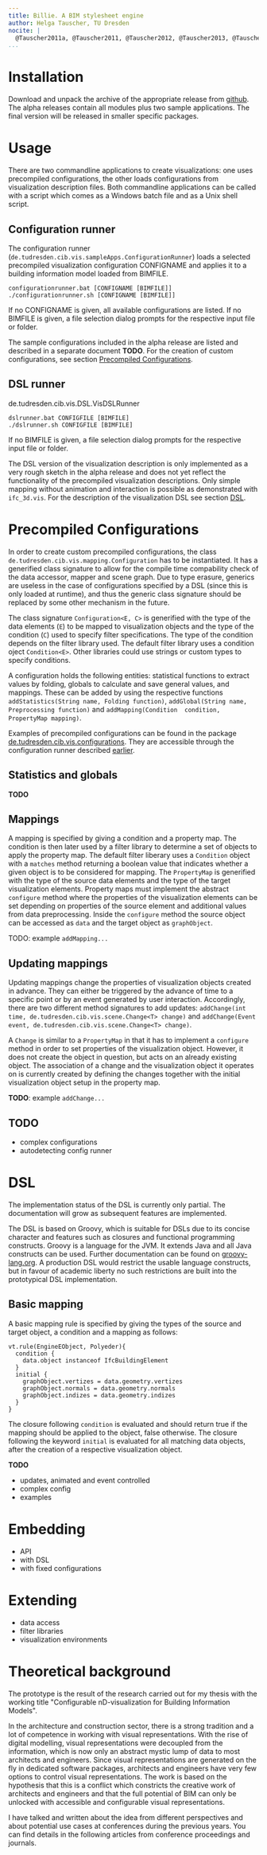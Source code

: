 ```yaml
---
title: Billie. A BIM stylesheet engine
author: Helga Tauscher, TU Dresden
nocite: |
  @Tauscher2011a, @Tauscher2011, @Tauscher2012, @Tauscher2013, @Tauscher2013a, @Tauscher2014a, @Tauscher2015
...
```


Installation
==============

Download and unpack the archive of the appropriate release from [github](http://github.com/hlg/billie/releases/). The alpha releases contain all modules plus two sample applications. The final version will be released in smaller specific packages. 

Usage
============

There are two commandline applications to create visualizations: one uses precompiled configurations, the other loads configurations from visualization description files. Both commandline applications can be called with a script which comes as a Windows batch file and as a Unix shell script.

Configuration runner
--------------------

The configuration runner (`de.tudresden.cib.vis.sampleApps.ConfigurationRunner`) loads a selected precompiled visualization configuration CONFIGNAME and applies it to a building information model loaded from BIMFILE.

    configurationrunner.bat [CONFIGNAME [BIMFILE]]
    ./configurationrunner.sh [CONFIGNAME [BIMFILE]]

If no CONFIGNAME is given, all available configurations are listed. If no BIMFILE is given, a file selection dialog prompts for the respective input file or folder.

The sample configurations included in the alpha release are listed and described in a separate document __TODO__. For the creation of custom configurations, see section [Precompiled Configurations](#precompiled-configurations). 


DSL runner
----------------

de.tudresden.cib.vis.DSL.VisDSLRunner

    dslrunner.bat CONFIGFILE [BIMFILE]
    ./dslrunner.sh CONFIGFILE [BIMFILE]

If no BIMFILE is given, a file selection dialog prompts for the respective input file or folder.

The DSL version of the visualization description is only implemented as a very rough sketch in the alpha release and does not yet reflect the functionality of the precompiled visualization descriptions. Only simple mapping without animation and interaction is possible as demonstrated with `ifc_3d.vis`. For the description of the  visualization DSL see section [DSL](#DSL). 



Precompiled Configurations
===========================

In order to create custom precompiled configurations, the class `de.tudresden.cib.vis.mapping.Configuration` has to be instantiated. It has a generified class signature to allow for the compile time compability check of the data accessor, mapper and scene graph. Due to type erasure, generics are useless in the case of configurations specified by a DSL (since this is only loaded at runtime), and thus the generic class signature should be replaced by some other mechanism in the future.

The class signature `Configuration<E, C>` is generified with the type of the data elements (`E`) to be mapped to visualization objects and the type of the condition (`C`) used to specify filter specifications. The type of the condition depends on the filter library used. The default filter library uses a condition oject `Condition<E>`. Other libraries could use strings or custom types to specify conditions.
  
A configuration holds the following entities: statistical functions to extract values by folding, globals to calculate and save general values, and mappings. These can be added by using the respective functions `addStatistics(String name, Folding function)`, `addGlobal(String name, Preprocessing function)` and `addMapping(Condition  condition, PropertyMap mapping)`.

Examples of precompiled configurations can be found in the package [de.tudresden.cib.vis.configurations](https://github.com/hlg/billie/tree/master/vis.configurations/src/de/tudresden/cib/vis/configurations). They are accessible through the configuration runner described [earlier](#configuration-runner).


Statistics and globals
----------------------
__TODO__

Mappings
--------
A mapping is specified by giving a condition and a property map. The condition is then later used by a filter library to determine a set of objects to apply the property map. The default filter liberary uses a `Condition` object with a `matches` method returning a boolean value that indicates whether a given object is to be considered for mapping. The `PropertyMap` is generified with the type of the source data elements and the type of the target visualization elements. Property maps must implement the abstract `configure` method where the properties of the visualization elements can be set depending on properties of the source element and additional values from data preprocessing. Inside the `configure` method the source object can be accessed as `data` and the target object as `graphObject`.

TODO: example `addMapping...`


Updating mappings
-----------------

Updating mappings change the properties of visualization objects created in advance. They can either be triggered by the advance of time to a specific point or by an event generated by user interaction. Accordingly, there are two different method signatures to add updates: `addChange(int time, de.tudresden.cib.vis.scene.Change<T> change)` and `addChange(Event event, de.tudresden.cib.vis.scene.Change<T> change)`.

A `Change` is similar to a `PropertyMap` in that it has to implement a `configure` method in order to set properties of the visualization object. However, it does not create the object in question, but acts on an already existing object. The association of a change and the visualization object it operates on is currently created by defining the changes together with the initial visualization object setup in the property map.

__TODO__: example `addChange...`


TODO
----
* complex configurations
* autodetecting config runner


DSL
==============

The implementation status of the DSL is currently only partial. The documentation will grow as subsequent features are implemented.

The DSL is based on Groovy, which is suitable for DSLs due to its concise character and features such as closures and functional programming constructs. Groovy is a language for the JVM. It extends Java and all Java constructs can be used. Further documentation can be found on [groovy-lang.org](http://groovy-lang.org/documentation.html). A production DSL would restrict the usable language constructs, but in favour of academic liberty no such restrictions are built into the prototypical DSL implementation.


Basic mapping
-------------

A basic mapping rule is specified by giving the types of the source and target object, a condition and a mapping as follows:

    vt.rule(EngineEObject, Polyeder){
      condition {
        data.object instanceof IfcBuildingElement
      }
      initial {
        graphObject.vertizes = data.geometry.vertizes
        graphObject.normals = data.geometry.normals
        graphObject.indizes = data.geometry.indizes
      }
    }

The closure following `condition` is evaluated and should return true if the mapping should be applied to the object, false otherwise. The closure following the keyword `initial` is evaluated for all matching data objects, after the creation of a respective visualization object.


__TODO__

* updates, animated and event controlled
* complex config
* examples



Embedding
==============

* API
* with DSL
* with fixed configurations

Extending
==============

* data access
* filter libraries
* visualization environments


Theoretical background
=========================

The prototype is the result of the research carried out for my thesis with the working title "Configurable nD-visualization for Building Information Models".

In the architecture and construction sector, there is a strong tradition and a lot of competence in working with visual representations. With the rise of digital modelling, visual representations were decoupled from the information, which is now only an abstract mystic lump of data to most architects and engineers. Since visual representations are generated on the fly in dedicated software packages, architects and engineers have very few options to control visual representations. The work is based on the hypothesis that this is a conflict which constricts the creative work of architects and engineers and that the full potential of BIM can only be unlocked with accessible and configurable visual representations.

I have talked and written about the idea from different perspectives and about potential use cases at conferences during the previous years. You can find details in the following articles from conference proceedings and journals.


